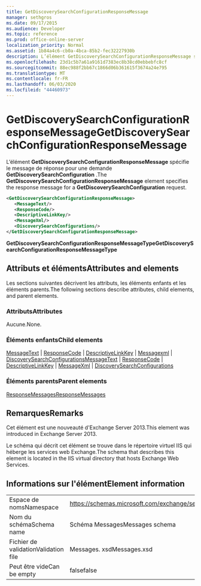 ```yaml
---
title: GetDiscoverySearchConfigurationResponseMessage
manager: sethgros
ms.date: 09/17/2015
ms.audience: Developer
ms.topic: reference
ms.prod: office-online-server
localization_priority: Normal
ms.assetid: 1b84a4c6-cb0a-4bca-85b2-fec32227930b
description: L’élément GetDiscoverySearchConfigurationResponseMessage spécifie le message de réponse pour une demande GetDiscoverySearchConfiguration.
ms.openlocfilehash: 23d1c5b7a61a9161d7383ec8b38cd0ebbebfc8cf
ms.sourcegitcommit: 88ec988f2bb67c1866d06b361615f3674a24e795
ms.translationtype: MT
ms.contentlocale: fr-FR
ms.lasthandoff: 06/03/2020
ms.locfileid: "44460973"
---
```

# <a name="getdiscoverysearchconfigurationresponsemessage"></a><span data-ttu-id="a6eca-103">GetDiscoverySearchConfigurationResponseMessage</span><span class="sxs-lookup"><span data-stu-id="a6eca-103">GetDiscoverySearchConfigurationResponseMessage</span></span>

<span data-ttu-id="a6eca-104">L’élément **GetDiscoverySearchConfigurationResponseMessage** spécifie le message de réponse pour une demande **GetDiscoverySearchConfiguration** .</span><span class="sxs-lookup"><span data-stu-id="a6eca-104">The **GetDiscoverySearchConfigurationResponseMessage** element specifies the response message for a **GetDiscoverySearchConfiguration** request.</span></span> 
  
```XML
<GetDiscoverySearchConfigurationResponseMessage>
   <MessageText/>
   <ResponseCode/>
   <DescriptiveLinkKey/>
   <MessageXml/>
   <DiscoverySearchConfigurations/>
</GetDiscoverySearchConfigurationResponseMessage>
```

 <span data-ttu-id="a6eca-105">**GetDiscoverySearchConfigurationResponseMessageType**</span><span class="sxs-lookup"><span data-stu-id="a6eca-105">**GetDiscoverySearchConfigurationResponseMessageType**</span></span>
## <a name="attributes-and-elements"></a><span data-ttu-id="a6eca-106">Attributs et éléments</span><span class="sxs-lookup"><span data-stu-id="a6eca-106">Attributes and elements</span></span>

<span data-ttu-id="a6eca-107">Les sections suivantes décrivent les attributs, les éléments enfants et les éléments parents.</span><span class="sxs-lookup"><span data-stu-id="a6eca-107">The following sections describe attributes, child elements, and parent elements.</span></span>
  
### <a name="attributes"></a><span data-ttu-id="a6eca-108">Attributs</span><span class="sxs-lookup"><span data-stu-id="a6eca-108">Attributes</span></span>

<span data-ttu-id="a6eca-109">Aucune.</span><span class="sxs-lookup"><span data-stu-id="a6eca-109">None.</span></span>
  
### <a name="child-elements"></a><span data-ttu-id="a6eca-110">Éléments enfants</span><span class="sxs-lookup"><span data-stu-id="a6eca-110">Child elements</span></span>

<span data-ttu-id="a6eca-111">[MessageText](messagetext.md)  |  [ResponseCode](responsecode.md)  |  [DescriptiveLinkKey](descriptivelinkkey.md)  |  [Messagexml](messagexml.md)  |  [DiscoverySearchConfigurations](discoverysearchconfigurations.md)</span><span class="sxs-lookup"><span data-stu-id="a6eca-111">[MessageText](messagetext.md) | [ResponseCode](responsecode.md) | [DescriptiveLinkKey](descriptivelinkkey.md) | [MessageXml](messagexml.md) | [DiscoverySearchConfigurations](discoverysearchconfigurations.md)</span></span>
  
### <a name="parent-elements"></a><span data-ttu-id="a6eca-112">Éléments parents</span><span class="sxs-lookup"><span data-stu-id="a6eca-112">Parent elements</span></span>

[<span data-ttu-id="a6eca-113">ResponseMessages</span><span class="sxs-lookup"><span data-stu-id="a6eca-113">ResponseMessages</span></span>](responsemessages.md)
  
## <a name="remarks"></a><span data-ttu-id="a6eca-114">Remarques</span><span class="sxs-lookup"><span data-stu-id="a6eca-114">Remarks</span></span>

<span data-ttu-id="a6eca-115">Cet élément est une nouveauté d'Exchange Server 2013.</span><span class="sxs-lookup"><span data-stu-id="a6eca-115">This element was introduced in Exchange Server 2013.</span></span>
  
<span data-ttu-id="a6eca-116">Le schéma qui décrit cet élément se trouve dans le répertoire virtuel IIS qui héberge les services web Exchange.</span><span class="sxs-lookup"><span data-stu-id="a6eca-116">The schema that describes this element is located in the IIS virtual directory that hosts Exchange Web Services.</span></span>
  
## <a name="element-information"></a><span data-ttu-id="a6eca-117">Informations sur l'élément</span><span class="sxs-lookup"><span data-stu-id="a6eca-117">Element information</span></span>

|||
|:-----|:-----|
|<span data-ttu-id="a6eca-118">Espace de noms</span><span class="sxs-lookup"><span data-stu-id="a6eca-118">Namespace</span></span>  <br/> |https://schemas.microsoft.com/exchange/services/2006/messages  <br/> |
|<span data-ttu-id="a6eca-119">Nom du schéma</span><span class="sxs-lookup"><span data-stu-id="a6eca-119">Schema name</span></span>  <br/> |<span data-ttu-id="a6eca-120">Schéma Messages</span><span class="sxs-lookup"><span data-stu-id="a6eca-120">Messages schema</span></span>  <br/> |
|<span data-ttu-id="a6eca-121">Fichier de validation</span><span class="sxs-lookup"><span data-stu-id="a6eca-121">Validation file</span></span>  <br/> |<span data-ttu-id="a6eca-122">Messages. xsd</span><span class="sxs-lookup"><span data-stu-id="a6eca-122">Messages.xsd</span></span>  <br/> |
|<span data-ttu-id="a6eca-123">Peut être vide</span><span class="sxs-lookup"><span data-stu-id="a6eca-123">Can be empty</span></span>  <br/> |<span data-ttu-id="a6eca-124">false</span><span class="sxs-lookup"><span data-stu-id="a6eca-124">false</span></span>  <br/> |
   


